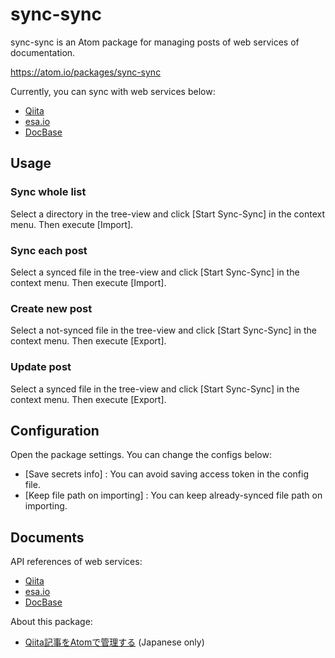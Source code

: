 # sync-sync

sync-sync is an Atom package for managing posts of web services of documentation.

https://atom.io/packages/sync-sync

Currently, you can sync with web services below:

- [Qiita](https://qiita.com)
- [esa.io](https://esa.io/)
- [DocBase](https://docbase.io/)


## Usage

### Sync whole list

Select a directory in the tree-view and click [Start Sync-Sync] in the context menu.
Then execute [Import].

### Sync each post

Select a synced file in the tree-view and click [Start Sync-Sync] in the context menu.
Then execute [Import].

### Create new post

Select a not-synced file in the tree-view and click [Start Sync-Sync] in the context menu.
Then execute [Export].

### Update post

Select a synced file in the tree-view and click [Start Sync-Sync] in the context menu.
Then execute [Export].


## Configuration

Open the package settings. You can change the configs below:

- [Save secrets info] : You can avoid saving access token in the config file.
- [Keep file path on importing] : You can keep already-synced file path on importing.


## Documents

API references of web services:

- [Qiita](https://qiita.com/api/v2/docs#%E6%8A%95%E7%A8%BF)
- [esa.io](https://docs.esa.io/posts/102)
- [DocBase](https://help.docbase.io/posts/45703)

About this package:

- [Qiita記事をAtomで管理する](https://qiita.com/tearoom6/items/9518195fcd92bb87b9d0) (Japanese only)
